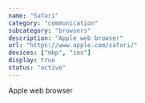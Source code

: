 ```yaml
---
name: "Safari"
category: "communication"
subcategory: "browsers"
description: "Apple web browser"
url: "https://www.apple.com/safari/"
devices: ["mbp", "ios"]
display: true
status: "active"
---
```


Apple web browser
